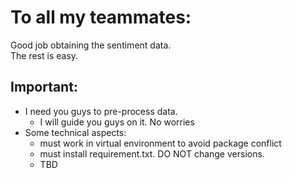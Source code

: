 # <h>To all my teammates:</h>
<p>
Good job obtaining the sentiment data.  <br>
The rest is easy.                       <br>
</p>

## <h>Important:</h>       
* I need you guys to pre-process data.
  * I will guide you guys on it. No worries
* Some technical aspects:
  * must work in virtual environment to avoid package conflict
  * must install requirement.txt. DO NOT change versions.
  * TBD
